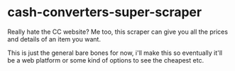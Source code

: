 # cash-converters-super-scraper
Really hate the CC website? Me too, this scraper can give you all the prices and details of an item you want. 


This is just the general bare bones for now, i'll make this so eventually it'll be a web platform or some kind of options to see the cheapest etc.

